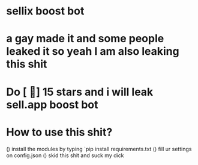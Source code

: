 # sellix boost bot

# a gay made it and some people leaked it so yeah I am also leaking this shit

# Do [ 🌟] 15 stars and i will leak sell.app boost bot

# How to use this shit?
() install the modules by typing `pip install requirements.txt
() fill ur settings on config.json
() skid this shit and suck my dick
